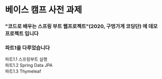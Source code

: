 # 베이스 캠프 사전 과제

### "코드로 배우는 스프링 부트 웹프로젝트"(2020, 구멍가게 코딩단) 에 데모 프로젝트 입니다
### 파트1을 다루었습니다
파트1.1 스프링부트 실행  
파트1.2 Spring Data JPA  
파트1.3 Thymeleaf  
